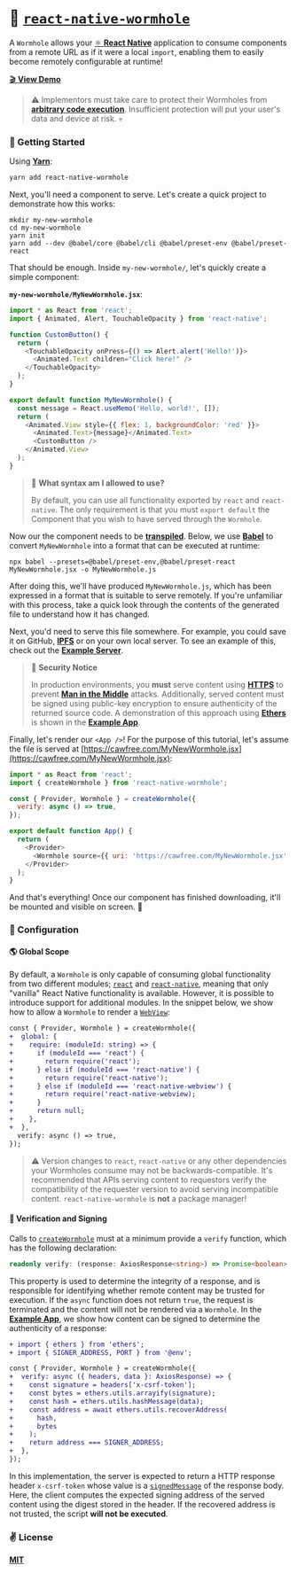 # 🌌 [`react-native-wormhole`](http://npmjs.com/package/react-native-wormhole)
A `Wormhole` allows your [⚛️ **React Native**](https://reactnative/dev) application to consume components from a remote URL as if it were a local `import`, enabling them to easily become remotely configurable at runtime!

[🎬 **View Demo**](https://twitter.com/cawfree/status/1370809787294879746)

> ⚠️ Implementors must take care to protect their Wormholes from [**arbitrary code execution**](https://en.wikipedia.org/wiki/Arbitrary_code_execution). Insufficient protection will put your user's data and device at risk. 💀

### 🚀 Getting Started

Using [**Yarn**](https://yarnpkg.com):

```sh
yarn add react-native-wormhole
```

Next, you'll need a component to serve. Let's create a quick project to demonstrate how this works:

```
mkdir my-new-wormhole
cd my-new-wormhole
yarn init
yarn add --dev @babel/core @babel/cli @babel/preset-env @babel/preset-react
```

That should be enough. Inside `my-new-wormhole/`, let's quickly create a simple component:

**`my-new-wormhole/MyNewWormhole.jsx`**:

```javascript
import * as React from 'react';
import { Animated, Alert, TouchableOpacity } from 'react-native';

function CustomButton() {
  return (
    <TouchableOpacity onPress={() => Alert.alert('Hello!')}>
      <Animated.Text children="Click here!" />
    </TouchableOpacity>
  );
}

export default function MyNewWormhole() {
  const message = React.useMemo('Hello, world!', []);
  return (
    <Animated.View style={{ flex: 1, backgroundColor: 'red' }}>
      <Animated.Text>{message}</Animated.Text>
      <CustomButton />
    </Animated.View>
  );
}
```

> 🤔 **What syntax am I allowed to use?**
> 
> By default, you can use all functionality exported by `react` and `react-native`. The only requirement is that you must `export default` the Component that you wish to have served through the `Wormhole`.

Now our the component needs to be [**transpiled**](https://babeljs.io/docs/en/babel-cli). Below, we use [**Babel**](https://babeljs.io/) to convert `MyNewWormhole` into a format that can be executed at runtime:

```
npx babel --presets=@babel/preset-env,@babel/preset-react MyNewWormhole.jsx -o MyNewWormhole.js
```

After doing this, we'll have produced `MyNewWormhole.js`, which has been expressed in a format that is suitable to serve remotely. If you're unfamiliar with this process, take a quick look through the contents of the generated file to understand how it has changed.

Next, you'd need to serve this file somewhere. For example, you could save it on GitHub, [**IPFS**](https://ipfs.io/) or on your own local server. To see an example of this, check out the [**Example Server**](./example/scripts/serve.js).

> 👮 **Security Notice**
> 
> In production environments, you **must** serve content using [**HTTPS**](https://en.wikipedia.org/wiki/HTTPS) to prevent [**Man in the Middle**](https://en.wikipedia.org/wiki/Man-in-the-middle_attack) attacks. Additionally, served content must be signed using public-key encryption to ensure authenticity of the returned source code. A demonstration of this approach using [**Ethers**](https://github.com/ethers-io/ethers.js/) is shown in the [**Example App**](https://github.com/cawfree/react-native-wormhole/blob/bdb127b21e403dab1fb63894f5d6764a92a002d4/example/App.tsx#L11).


Finally, let's render our `<App />`! For the purpose of this tutorial, let's assume the file is served at [https://cawfree.com/MyNewWormhole.jsx](https://cawfree.com/MyNewWormhole.jsx):

```javascript
import * as React from 'react';
import { createWormhole } from 'react-native-wormhole';

const { Provider, Wormhole } = createWormhole({
  verify: async () => true,
});

export default function App() {
  return (
    <Provider>
      <Wormhole source={{ uri: 'https://cawfree.com/MyNewWormhole.jsx' }} />
    </Provider>
  );
}
```

And that's everything! Once our component has finished downloading, it'll be mounted and visible on screen. 🚀

### 🔩 Configuration

#### 🌎 Global Scope

By default, a `Wormhole` is only capable of consuming global functionality from two different modules; [`react`](https://github.com/facebook/react) and [`react-native`](https://github.com/facebook/react-native), meaning that only "vanilla" React Native functionality is available. However, it is possible to introduce support for additional modules. In the snippet below, we show how to allow a `Wormhole` to render a [`WebView`](https://github.com/react-native-webview/react-native-webview):

```diff
const { Provider, Wormhole } = createWormhole({
+  global: {
+    require: (moduleId: string) => {
+      if (moduleId === 'react') {
+        return require('react');
+      } else if (moduleId === 'react-native') {
+        return require('react-native');
+      } else if (moduleId === 'react-native-webview') {
+        return require('react-native-webview);
+      }
+      return null;
+    },
+  },
  verify: async () => true,
});
```

> ⚠️  Version changes to `react`, `react-native` or any other dependencies your Wormholes consume may not be backwards-compatible. It's recommended that APIs serving content to requestors verify the compatibility of the requester version to avoid serving incompatible content. `react-native-wormhole` is **not** a package manager!

#### 🔏 Verification and Signing

Calls to [`createWormhole`](./src/constants/createWormhole.tsx) must at a minimum provide a `verify` function, which has the following declaration:

```typescript
readonly verify: (response: AxiosResponse<string>) => Promise<boolean>;
```

This property is used to determine the integrity of a response, and is responsible for identifying whether remote content may be trusted for execution. If the `async` function does not return `true`, the request is terminated and the content will not be rendered via a `Wormhole`. In the [**Example App**](https://github.com/cawfree/react-native-wormhole/blob/bdb127b21e403dab1fb63894f5d6764a92a002d4/example/App.tsx#L11), we show how content can be signed to determine the authenticity of a response:

```diff
+ import { ethers } from 'ethers';
+ import { SIGNER_ADDRESS, PORT } from '@env';

const { Provider, Wormhole } = createWormhole({
+  verify: async ({ headers, data }: AxiosResponse) => {
+    const signature = headers['x-csrf-token'];
+    const bytes = ethers.utils.arrayify(signature);
+    const hash = ethers.utils.hashMessage(data);
+    const address = await ethers.utils.recoverAddress(
+      hash,
+      bytes
+    );
+    return address === SIGNER_ADDRESS;
+  },
});
```

In this implementation, the server is expected to return a HTTP response header `x-csrf-token` whose value is a [`signedMessage`](https://docs.ethers.io/v5/api/signer/) of the response body. Here, the client computes the expected signing address of the served content using the digest stored in the header. If the recovered address is not trusted, the script **will not be executed**.

### ✌️ License
[**MIT**](./LICENSE)
